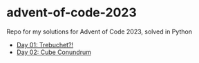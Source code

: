 # advent-of-code-2023
Repo for my solutions for Advent of Code 2023, solved in Python

* [Day 01: Trebuchet?!](https://github.com/jangboolee/advent-of-code-2023/blob/main/01/day01.py)
* [Day 02: Cube Conundrum](https://github.com/jangboolee/advent-of-code-2023/blob/main/02/day02.py)